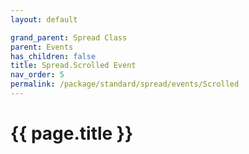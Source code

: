 ```yaml
---
layout: default

grand_parent: Spread Class
parent: Events
has_children: false
title: Spread.Scrolled Event
nav_order: 5
permalink: /package/standard/spread/events/Scrolled
---
```

# {{ page.title }}
